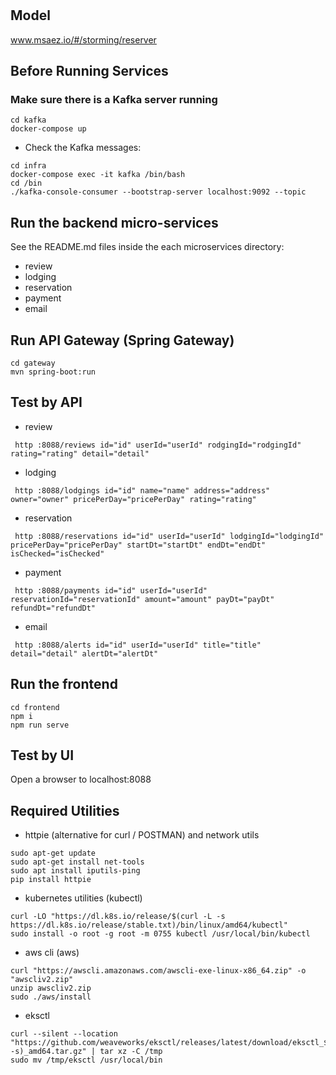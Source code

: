 # 

## Model
www.msaez.io/#/storming/reserver

## Before Running Services
### Make sure there is a Kafka server running
```
cd kafka
docker-compose up
```
- Check the Kafka messages:
```
cd infra
docker-compose exec -it kafka /bin/bash
cd /bin
./kafka-console-consumer --bootstrap-server localhost:9092 --topic
```

## Run the backend micro-services
See the README.md files inside the each microservices directory:

- review
- lodging
- reservation
- payment
- email


## Run API Gateway (Spring Gateway)
```
cd gateway
mvn spring-boot:run
```

## Test by API
- review
```
 http :8088/reviews id="id" userId="userId" rodgingId="rodgingId" rating="rating" detail="detail" 
```
- lodging
```
 http :8088/lodgings id="id" name="name" address="address" owner="owner" pricePerDay="pricePerDay" rating="rating" 
```
- reservation
```
 http :8088/reservations id="id" userId="userId" lodgingId="lodgingId" pricePerDay="pricePerDay" startDt="startDt" endDt="endDt" isChecked="isChecked" 
```
- payment
```
 http :8088/payments id="id" userId="userId" reservationId="reservationId" amount="amount" payDt="payDt" refundDt="refundDt" 
```
- email
```
 http :8088/alerts id="id" userId="userId" title="title" detail="detail" alertDt="alertDt" 
```


## Run the frontend
```
cd frontend
npm i
npm run serve
```

## Test by UI
Open a browser to localhost:8088

## Required Utilities

- httpie (alternative for curl / POSTMAN) and network utils
```
sudo apt-get update
sudo apt-get install net-tools
sudo apt install iputils-ping
pip install httpie
```

- kubernetes utilities (kubectl)
```
curl -LO "https://dl.k8s.io/release/$(curl -L -s https://dl.k8s.io/release/stable.txt)/bin/linux/amd64/kubectl"
sudo install -o root -g root -m 0755 kubectl /usr/local/bin/kubectl
```

- aws cli (aws)
```
curl "https://awscli.amazonaws.com/awscli-exe-linux-x86_64.zip" -o "awscliv2.zip"
unzip awscliv2.zip
sudo ./aws/install
```

- eksctl 
```
curl --silent --location "https://github.com/weaveworks/eksctl/releases/latest/download/eksctl_$(uname -s)_amd64.tar.gz" | tar xz -C /tmp
sudo mv /tmp/eksctl /usr/local/bin
```

